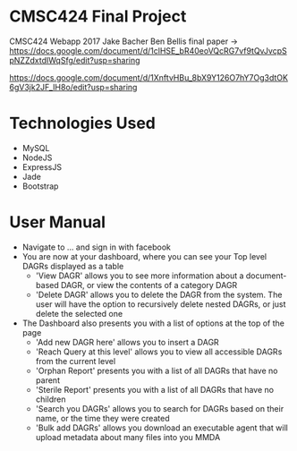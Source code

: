 # CMSC424 Final Project
CMSC424 Webapp 2017
Jake Bacher 
Ben Bellis
final paper -> https://docs.google.com/document/d/1clHSE_bR40eoVQcRG7vf9tQvJvcpSpNZZdxtdIWqSfg/edit?usp=sharing

https://docs.google.com/document/d/1XnftvHBu_8bX9Y126O7hY7Og3dtOK6gV3jk2JF_IH8o/edit?usp=sharing

# Technologies Used
- MySQL
- NodeJS
- ExpressJS
- Jade
- Bootstrap

# User Manual
- Navigate to ... and sign in with facebook
- You are now at your dashboard, where you can see your Top level DAGRs displayed as a table
  * 'View DAGR' allows you to see more information about a document-based DAGR, or view the contents of a category DAGR
  * 'Delete DAGR' allows you to delete the DAGR from the system. The user will have the option to recursively delete nested DAGRs, or just delete the selected one
- The Dashboard also presents you with a list of options at the top of the page
  * 'Add new DAGR here' allows you to insert a DAGR
  * 'Reach Query at this level' allows you to view all accessible DAGRs from the current level
  * 'Orphan Report' presents you with a list of all DAGRs that have no parent
  * 'Sterile Report' presents you with a list of all DAGRs that have no children
  * 'Search you DAGRs' allows you to search for DAGRs based on their name, or the time they were created
  * 'Bulk add DAGRs' allows you download an executable agent that will upload metadata about many files into you MMDA
  
